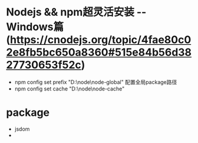 # Nodejs && npm超灵活安装 -- Windows篇(https://cnodejs.org/topic/4fae80c02e8fb5bc650a8360#515e84b56d3827730653f52c)
* npm config set prefix "D:\node\node-global" 配置全局package路径
* npm config set cache "D:\node\node-cache"

# package
* jsdom
*